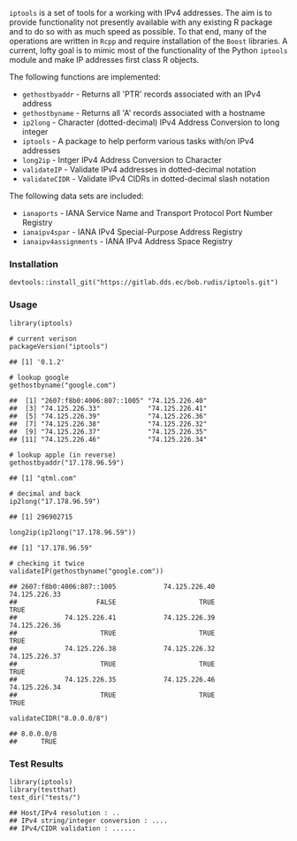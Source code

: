 `iptools` is a set of tools for a working with IPv4 addresses. The aim is to provide functionality not presently available with any existing R package and to do so with as much speed as possible. To that end, many of the operations are written in `Rcpp` and require installation of the `Boost` libraries. A current, lofty goal is to mimic most of the functionality of the Python `iptools` module and make IP addresses first class R objects.

The following functions are implemented:

-   `gethostbyaddr` - Returns all 'PTR' records associated with an IPv4 address
-   `gethostbyname` - Returns all 'A' records associated with a hostname
-   `ip2long` - Character (dotted-decimal) IPv4 Address Conversion to long integer
-   `iptools` - A package to help perform various tasks with/on IPv4 addresses
-   `long2ip` - Intger IPv4 Address Conversion to Character
-   `validateIP` - Validate IPv4 addresses in dotted-decimal notation
-   `validateCIDR` - Validate IPv4 CIDRs in dotted-decimal slash notation

The following data sets are included:

-   `ianaports` - IANA Service Name and Transport Protocol Port Number Registry
-   `ianaipv4spar` - IANA IPv4 Special-Purpose Address Registry
-   `ianaipv4assignments` - IANA IPv4 Address Space Registry

### Installation

``` {.r}
devtools::install_git("https://gitlab.dds.ec/bob.rudis/iptools.git")
```

### Usage

``` {.r}
library(iptools)

# current verison
packageVersion("iptools")
```

    ## [1] '0.1.2'

``` {.r}
# lookup google
gethostbyname("google.com")
```

    ##  [1] "2607:f8b0:4006:807::1005" "74.125.226.40"           
    ##  [3] "74.125.226.33"            "74.125.226.41"           
    ##  [5] "74.125.226.39"            "74.125.226.36"           
    ##  [7] "74.125.226.38"            "74.125.226.32"           
    ##  [9] "74.125.226.37"            "74.125.226.35"           
    ## [11] "74.125.226.46"            "74.125.226.34"

``` {.r}
# lookup apple (in reverse)
gethostbyaddr("17.178.96.59")
```

    ## [1] "qtml.com"

``` {.r}
# decimal and back
ip2long("17.178.96.59")
```

    ## [1] 296902715

``` {.r}
long2ip(ip2long("17.178.96.59"))
```

    ## [1] "17.178.96.59"

``` {.r}
# checking it twice
validateIP(gethostbyname("google.com"))
```

    ## 2607:f8b0:4006:807::1005            74.125.226.40            74.125.226.33 
    ##                    FALSE                     TRUE                     TRUE 
    ##            74.125.226.41            74.125.226.39            74.125.226.36 
    ##                     TRUE                     TRUE                     TRUE 
    ##            74.125.226.38            74.125.226.32            74.125.226.37 
    ##                     TRUE                     TRUE                     TRUE 
    ##            74.125.226.35            74.125.226.46            74.125.226.34 
    ##                     TRUE                     TRUE                     TRUE

``` {.r}
validateCIDR("8.0.0.0/8")
```

    ## 8.0.0.0/8 
    ##      TRUE

### Test Results

``` {.r}
library(iptools)
library(testthat)
test_dir("tests/")
```

    ## Host/IPv4 resolution : ..
    ## IPv4 string/integer conversion : ....
    ## IPv4/CIDR validation : ......
